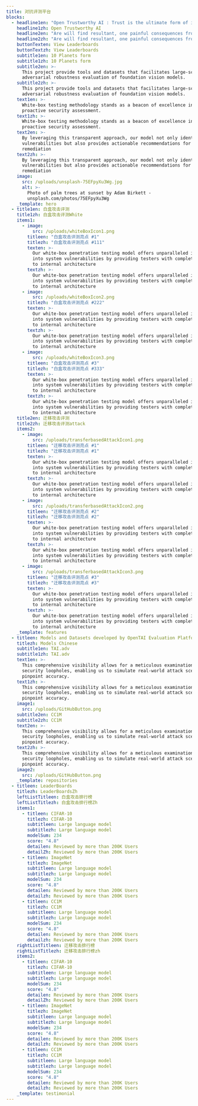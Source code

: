 ```yaml
---
title: 对抗评测平台
blocks:
  - headline1en: "Open Trustworthy AI : Trust is the ultimate form of intelligence."
    headline1zh: Open Trustworthy AI
    headline2en: "Are will find resultant, one painful consequences from."
    headline2zh: "Are will find resultant, one painful consequences from."
    buttonTexten: View Leaderboards
    buttonTextzh: View Leaderboards
    subtitle1en: 10 Planets form
    subtitle1zh: 10 Planets form
    subtitle2en: >-
      This project provide tools and datasets that facilitates large-scale
      adversarial robustness evaluation of foundation vision models.
    subtitle2zh: >-
      This project provide tools and datasets that facilitates large-scale
      adversarial robustness evaluation of foundation vision models.
    text1en: >-
      White-box testing methodology stands as a beacon of excellence in
      proactive security assessment.
    text1zh: >-
      White-box testing methodology stands as a beacon of excellence in
      proactive security assessment.
    text2en: >-
      By leveraging this transparent approach, our model not only identifies
      vulnerabilities but also provides actionable recommendations for
      remediation
    text2zh: >-
      By leveraging this transparent approach, our model not only identifies
      vulnerabilities but also provides actionable recommendations for
      remediation
    image:
      src: /uploads/unsplash-75EFpyXu3Wg.jpg
      alt: >-
        Photo of palm trees at sunset by Adam Birkett -
        unsplash.com/photos/75EFpyXu3Wg
    _template: hero
  - title1en: 白盒攻击评测
    title1zh: 白盒攻击评测White
    items1:
      - image:
          src: /uploads/whiteBoxIcon1.png
        titleen: "白盒攻击评测亮点 #1"
        titlezh: "白盒攻击评测亮点 #111"
        texten: >-
          Our white-box penetration testing model offers unparalleled insights
          into system vulnerabilities by providing testers with complete access
          to internal architecture
        textzh: >-
          Our white-box penetration testing model offers unparalleled insights
          into system vulnerabilities by providing testers with complete access
          to internal architecture
      - image:
          src: /uploads/whiteBoxIcon2.png
        titlezh: "白盒攻击评测亮点 #222"
        texten: >-
          Our white-box penetration testing model offers unparalleled insights
          into system vulnerabilities by providing testers with complete access
          to internal architecture
        textzh: >-
          Our white-box penetration testing model offers unparalleled insights
          into system vulnerabilities by providing testers with complete access
          to internal architecture
      - image:
          src: /uploads/whiteBoxIcon3.png
        titleen: "白盒攻击评测亮点 #3"
        titlezh: "白盒攻击评测亮点 #333"
        texten: >-
          Our white-box penetration testing model offers unparalleled insights
          into system vulnerabilities by providing testers with complete access
          to internal architecture
        textzh: >-
          Our white-box penetration testing model offers unparalleled insights
          into system vulnerabilities by providing testers with complete access
          to internal architecture
    title2en: 迁移攻击评测
    title2zh: 迁移攻击评测attack
    items2:
      - image:
          src: /uploads/transferbasedAttackIcon1.png
        titleen: "迁移攻击评测亮点 #1"
        titlezh: "迁移攻击评测亮点 #1"
        texten: >-
          Our white-box penetration testing model offers unparalleled insights
          into system vulnerabilities by providing testers with complete access
          to internal architecture
        textzh: >-
          Our white-box penetration testing model offers unparalleled insights
          into system vulnerabilities by providing testers with complete access
          to internal architecture
      - image:
          src: /uploads/transferbasedAttackIcon2.png
        titleen: "迁移攻击评测亮点 #2"
        titlezh: "迁移攻击评测亮点 #2"
        texten: >-
          Our white-box penetration testing model offers unparalleled insights
          into system vulnerabilities by providing testers with complete access
          to internal architecture
        textzh: >-
          Our white-box penetration testing model offers unparalleled insights
          into system vulnerabilities by providing testers with complete access
          to internal architecture
      - image:
          src: /uploads/transferbasedAttackIcon3.png
        titleen: "迁移攻击评测亮点 #3"
        titlezh: "迁移攻击评测亮点 #3"
        texten: >-
          Our white-box penetration testing model offers unparalleled insights
          into system vulnerabilities by providing testers with complete access
          to internal architecture
        textzh: >-
          Our white-box penetration testing model offers unparalleled insights
          into system vulnerabilities by providing testers with complete access
          to internal architecture
    _template: features
  - titleen: Models and Datasets developed by OpenTAI Evaluation Platform
    titlezh: Models Chinese
    subtitle1en: TAI.adv
    subtitle1zh: TAI.adv
    text1en: >-
      This comprehensive visibility allows for a meticulous examination of
      security loopholes, enabling us to simulate real-world attack scenarios
      pinpoint accuracy.
    text1zh: >-
      This comprehensive visibility allows for a meticulous examination of
      security loopholes, enabling us to simulate real-world attack scenarios
      pinpoint accuracy.
    image1:
      src: /uploads/GitHubButton.png
    subtitle2en: CC1M
    subtitle2zh: CC1M
    text2en: >-
      This comprehensive visibility allows for a meticulous examination of
      security loopholes, enabling us to simulate real-world attack scenarios
      pinpoint accuracy.
    text2zh: >-
      This comprehensive visibility allows for a meticulous examination of
      security loopholes, enabling us to simulate real-world attack scenarios
      pinpoint accuracy.
    image2:
      src: /uploads/GitHubButton.png
    _template: repositories
  - titleen: LeaderBoards
    titlezh: LeaderBoardsZh
    leftListTitleen: 白盒攻击排行榜
    leftListTitlezh: 白盒攻击排行榜Zh
    items1:
      - titleen: CIFAR-10
        titlezh: CIFAR-10
        subtitleen: Large language model
        subtitlezh: Large language model
        modelSum: 234
        score: "4.8"
        detailen: Reviewed by more than 200K Users
        detailZh: Reviewed by more than 200K Users
      - titleen: ImageNet
        titlezh: ImageNet
        subtitleen: Large language model
        subtitlezh: Large language model
        modelSum: 234
        score: "4.8"
        detailen: Reviewed by more than 200K Users
        detailzh: Reviewed by more than 200K Users
      - titleen: CC1M
        titlezh: CC1M
        subtitleen: Large language model
        subtitlezh: Large language model
        modelSum: 234
        score: "4.8"
        detailen: Reviewed by more than 200K Users
        detailzh: Reviewed by more than 200K Users
    rightListTitleen: 迁移攻击排行榜
    rightListTitlezh: 迁移攻击排行榜zh
    items2:
      - titleen: CIFAR-10
        titlezh: CIFAR-10
        subtitleen: Large language model
        subtitlezh: Large language model
        modelSum: 234
        score: "4.8"
        detailen: Reviewed by more than 200K Users
        detailZh: Reviewed by more than 200K Users
      - titleen: ImageNet
        titlezh: ImageNet
        subtitleen: Large language model
        subtitlezh: Large language model
        modelSum: 234
        score: "4.8"
        detailen: Reviewed by more than 200K Users
        detailzh: Reviewed by more than 200K Users
      - titleen: CC1M
        titlezh: CC1M
        subtitleen: Large language model
        subtitlezh: Large language model
        modelSum: 234
        score: "4.8"
        detailen: Reviewed by more than 200K Users
        detailzh: Reviewed by more than 200K Users
    _template: testimonial
---
```

